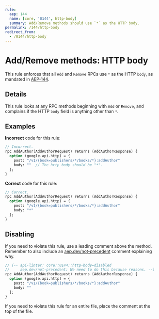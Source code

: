 ```yaml
---
rule:
  aep: 144
  name: [core, '0144', http-body]
  summary: Add/Remove methods should use `*` as the HTTP body.
permalink: /144/http-body
redirect_from:
  - /0144/http-body
---
```


# Add/Remove methods: HTTP body

This rule enforces that all `Add` and `Remove` RPCs use `*` as the HTTP `body`, as
mandated in [AEP-144][].

## Details

This rule looks at any RPC methods beginning with `Add` or `Remove`, and
complains if the HTTP `body` field is anything other than `*`.

## Examples

**Incorrect** code for this rule:

```proto
// Incorrect.
rpc AddAuthor(AddAuthorRequest) returns (AddAuthorResponse) {
  option (google.api.http) = {
    post: "/v1/{book=publishers/*/books/*}:addAuthor"
    body: ""  // The http body should be "*".
  };
}
```

**Correct** code for this rule:

```proto
// Correct.
rpc AddAuthor(AddAuthorRequest) returns (AddAuthorResponse) {
  option (google.api.http) = {
    post: "/v1/{book=publishers/*/books/*}:addAuthor"
    body: "*"
  };
}
```

## Disabling

If you need to violate this rule, use a leading comment above the method.
Remember to also include an [aep.dev/not-precedent][] comment explaining why.

```proto
// (-- api-linter: core::0144::http-body=disabled
//     aep.dev/not-precedent: We need to do this because reasons. --)
rpc AddAuthor(AddAuthorRequest) returns (AddAuthorResponse) {
  option (google.api.http) = {
    post: "/v1/{book=publishers/*/books/*}:addAuthor"
    body: ""
  };
}
```

If you need to violate this rule for an entire file, place the comment at the
top of the file.

[aep-144]: https://aep.dev/144
[aep.dev/not-precedent]: https://aep.dev/not-precedent
